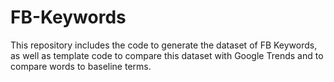 # FB-Keywords

This repository includes the code to generate the dataset of FB Keywords, as well as template code to compare this dataset with Google Trends and to compare words to baseline terms.
